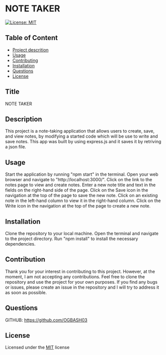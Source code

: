 # NOTE TAKER

[![License: MIT](https://img.shields.io/badge/License-MIT-yellow.svg)](https://opensource.org/licenses/MIT)

## Table of Content
- [Project descrition](#Description)
- [Usage](#Usage)
- [Contributing](#Contributing)
- [Installation](#Installation)
- [Questions](#Questions)
- [License](#License)

## Title
NOTE TAKER

## Description
This project is a note-taking application that allows users to create, save, and view notes, by modifying a started code which will be use to write and save notes. This app was built by using express.js and it saves it by retriving a json file.

## Usage
Start the application by running "npm start" in the terminal.
Open your web browser and navigate to "http://localhost:3000/".
Click on the link to the notes page to view and create notes.
Enter a new note title and text in the fields on the right-hand side of the page.
Click on the Save icon in the navigation at the top of the page to save the new note.
Click on an existing note in the left-hand column to view it in the right-hand column.
Click on the Write icon in the navigation at the top of the page to create a new note.

## Installation
Clone the repository to your local machine.
Open the terminal and navigate to the project directory.
Run "npm install" to install the necessary dependencies.

## Contribution
Thank you for your interest in contributing to this project. However, at the moment, I am not accepting any contributions. Feel free to clone the repository and use the project for your own purposes. If you find any bugs or issues, please create an issue in the repository and I will try to address it as soon as possible.

## Questions
GITHUB: https://github.com/OGBASH03

## License
Licensed under the [MIT](https://opensource.org/licenses/MIT) license
    